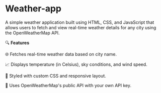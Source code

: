 # Weather-app

A simple weather application built using HTML, CSS, and JavaScript that allows users to fetch and view real-time weather details for any city using the OpenWeatherMap API.

🔍 **Features**

🌐 Fetches real-time weather data based on city name.

📈 Displays temperature (in Celsius), sky conditions, and wind speed.

🎨 Styled with custom CSS and responsive layout.

🧩 Uses OpenWeatherMap's public API with your own API key.
